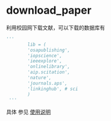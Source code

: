 # download_paper

利用校园网下载文献，可以下载的数据库有
```python
'''
        lib = (
        'osapublishing',
        'iopscience',
        'ieeexplore',
        'onlinelibrary',
        'aip.scitation',
        'nature',
        'journals.aps',
        'linkinghub', # sci
        )
 '''
```
具体 参见 [使用说明](http://mp.weixin.qq.com/s?__biz=MzI0ODU5NjcyOQ==&mid=100000792&idx=1&sn=910ddf0f2fb39bdd63ec6dc9d9e81357&chksm=699f158e5ee89c985c586caf219334f417e8c7fac1f6be8fd06d8497b3416553b3f22a20c8d5#rd)
